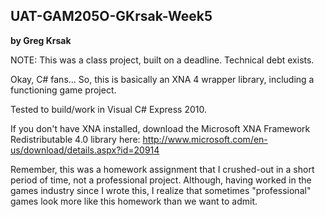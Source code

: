 UAT-GAM205O-GKrsak-Week5
------------------------
**by Greg Krsak**


NOTE: This was a class project, built on a deadline. Technical debt exists.

Okay, C# fans... So, this is basically an XNA 4 wrapper library, including a functioning game project.

Tested to build/work in Visual C# Express 2010.

If you don't have XNA installed, download the Microsoft XNA Framework Redistributable 4.0 library here: http://www.microsoft.com/en-us/download/details.aspx?id=20914

Remember, this was a homework assignment that I crushed-out in a short period of time, not a professional project. Although, having worked in the games industry since I wrote this, I realize that sometimes "professional" games look more like this homework than we want to admit.
